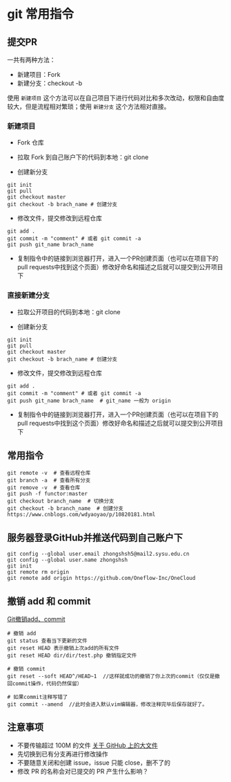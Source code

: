 # git 常用指令

## 提交PR

一共有两种方法：

- 新建项目：Fork
- 新建分支：checkout -b

使用 `新建项目` 这个方法可以在自己项目下进行代码对比和多次改动，权限和自由度较大，但是流程相对繁琐；使用 `新建分支` 这个方法相对直接。

### 新建项目

- Fork 仓库

- 拉取 Fork 到自己账户下的代码到本地：git clone

- 创建新分支

```shell
git init
git pull
git checkout master
git checkout -b brach_name # 创建分支
```

- 修改文件，提交修改到远程仓库

```shell
git add .
git commit -m "comment" # 或者 git commit -a
git push git_name brach_name
```

- 复制指令中的链接到浏览器打开，进入一个PR创建页面（也可以在项目下的pull requests中找到这个页面）修改好命名和描述之后就可以提交到公开项目下

### 直接新建分支

- 拉取公开项目的代码到本地：git clone

- 创建新分支

```shell
git init
git pull
git checkout master
git checkout -b brach_name # 创建分支
```

- 修改文件，提交修改到远程仓库

```shell
git add .
git commit -m "comment" # 或者 git commit -a
git push git_name brach_name  # git_name 一般为 origin
```

- 复制指令中的链接到浏览器打开，进入一个PR创建页面（也可以在项目下的pull requests中找到这个页面）修改好命名和描述之后就可以提交到公开项目下



## 常用指令

```shell
git remote -v  # 查看远程仓库
git branch -a  # 查看所有分支
git remove -v  # 查看仓库
git push -f functor:master
git checkout branch_name  # 切换分支
git checkout -b branch_name  # 创建分支
https://www.cnblogs.com/wdyaoyao/p/10820181.html
```



## 服务器登录GitHub并推送代码到自己账户下

```
git config --global user.email zhongshsh5@mail2.sysu.edu.cn
git config --global user.name zhongshsh
git init
git remote rm origin
git remote add origin https://github.com/Oneflow-Inc/OneCloud
```



## 撤销 add 和 commit

 [Git撤销add、commit](https://www.cnblogs.com/yszr/p/12360089.html) 

```shell
# 撤销 add
git status 查看当下更新的文件
git reset HEAD 表示撤销上次add的所有文件
git reset HEAD dir/dir/test.php 撤销指定文件

# 撤销 commit
git reset --soft HEAD^/HEAD~1  //这样就成功的撤销了你上次的commit（仅仅是撤回commit操作，代码仍然保留）

# 如果commit注释写错了
git commit --amend  //此时会进入默认vim编辑器，修改注释完毕后保存就好了。
```



## 注意事项

- 不要传输超过 100M 的文件  [关于 GitHub 上的大文件](https://docs.github.com/cn/repositories/working-with-files/managing-large-files/about-large-files-on-github) 
- 先切换到已有分支再进行修改操作
- 不要随意关闭和创建 issue，issue 只能 close，删不了的
- 修改 PR 的名称会对已提交的 PR 产生什么影响？

